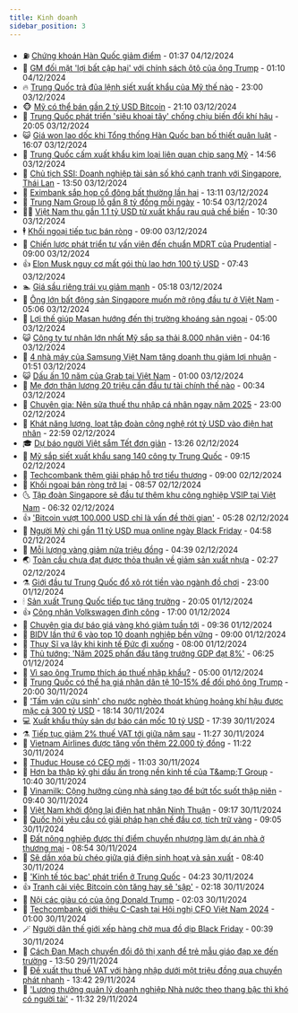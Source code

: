 ```yaml
---
title: Kinh doanh
sidebar_position: 3
---
```


<!-- vnexpress-kinh-doanh:START -->
- ⛽️ [Chứng khoán Hàn Quốc giảm điểm](https://vnexpress.net/chung-khoan-han-quoc-giam-diem-4823507.html) - 01:37 04/12/2024
- 🐲 [GM đối mặt &#39;lợi bất cập hại&#39; với chính sách ôtô của ông Trump](https://vnexpress.net/gm-doi-mat-loi-bat-cap-hai-voi-chinh-sach-oto-cua-ong-trump-4823422.html) - 01:10 04/12/2024
- 🔥 [Trung Quốc trả đũa lệnh siết xuất khẩu của Mỹ thế nào](https://vnexpress.net/trung-quoc-tra-dua-lenh-siet-xuat-khau-cua-my-the-nao-4823297.html) - 23:00 03/12/2024
- 🐵 [Mỹ có thể bán gần 2 tỷ USD Bitcoin](https://vnexpress.net/gia-btc-hom-nay-my-xa-gan-2-ty-usd-bitcoin-4823420.html) - 21:10 03/12/2024
- 🦅 [Trung Quốc phát triển &#39;siêu khoai tây&#39; chống chịu biến đổi khí hậu](https://vnexpress.net/trung-quoc-phat-trien-sieu-khoai-tay-chong-chiu-bien-doi-khi-hau-4822992.html) - 20:05 03/12/2024
- 😺 [Giá won lao dốc khi Tổng thống Hàn Quốc ban bố thiết quân luật](https://vnexpress.net/gia-won-lao-doc-khi-tong-thong-han-quoc-ban-bo-thiet-quan-luat-4823455.html) - 16:07 03/12/2024
- 🤩 [Trung Quốc cấm xuất khẩu kim loại liên quan chip sang Mỹ](https://vnexpress.net/trung-quoc-cam-xuat-khau-kim-loai-lien-quan-chip-sang-my-4823419.html) - 14:56 03/12/2024
- 🌮 [Chủ tịch SSI: Doanh nghiệp tài sản số khó cạnh tranh với Singapore, Thái Lan](https://vnexpress.net/chu-tich-ssi-doanh-nghiep-tai-san-so-kho-canh-tranh-so-voi-singapore-thai-lan-4823431.html) - 13:50 03/12/2024
- 🧰 [Eximbank sắp họp cổ đông bất thường lần hai](https://vnexpress.net/eximbank-trieu-tap-hop-co-dong-bat-thuong-lan-hai-4823413.html) - 13:11 03/12/2024
- 🤔 [Trung Nam Group lỗ gần 8 tỷ đồng mỗi ngày](https://vnexpress.net/trung-nam-group-lo-gan-8-ty-dong-moi-ngay-4823385.html) - 10:54 03/12/2024
- 🧑‍💻 [Việt Nam thu gần 1,1 tỷ USD từ xuất khẩu rau quả chế biến](https://vnexpress.net/viet-nam-thu-gan-1-1-ty-usd-tu-xuat-khau-rau-qua-che-bien-4823326.html) - 10:30 03/12/2024
- 🕴 [Khối ngoại tiếp tục bán ròng](https://vnexpress.net/chung-khoan-hom-nay-3-12-khoi-ngoai-tiep-tuc-ban-rong-khi-vn-index-tro-lai-sac-do-4823318.html) - 09:00 03/12/2024
- 🦩 [Chiến lược phát triển tư vấn viên đến chuẩn MDRT của Prudential](https://vnexpress.net/chien-luoc-phat-trien-tu-van-vien-den-chuan-mdrt-cua-prudential-4816305.html) - 09:00 03/12/2024
- 👍 [Elon Musk nguy cơ mất gói thù lao hơn 100 tỷ USD](https://vnexpress.net/elon-musk-nguy-co-mat-goi-thu-lao-hon-100-ty-usd-4823177.html) - 07:43 03/12/2024
- 🏊 [Giá sầu riêng trái vụ giảm mạnh](https://vnexpress.net/gia-sau-rieng-trai-vu-giam-manh-4822908.html) - 05:18 03/12/2024
- 🤡 [Ông lớn bất động sản Singapore muốn mở rộng đầu tư ở Việt Nam](https://vnexpress.net/ong-lon-bat-dong-san-singapore-muon-mo-rong-dau-tu-o-viet-nam-4823035.html) - 05:06 03/12/2024
- 👀 [Lợi thế giúp Masan hướng đến thị trường khoáng sản ngoại](https://vnexpress.net/loi-the-giup-masan-huong-den-thi-truong-khoang-san-ngoai-4822878.html) - 05:00 03/12/2024
- 😺 [Công ty tư nhân lớn nhất Mỹ sắp sa thải 8.000 nhân viên](https://vnexpress.net/cong-ty-tu-nhan-lon-nhat-my-sap-sa-thai-8-000-nhan-vien-4823131.html) - 04:16 03/12/2024
- 🦣 [4 nhà máy của Samsung Việt Nam tăng doanh thu giảm lợi nhuận](https://vnexpress.net/4-nha-may-cua-samsung-viet-nam-tang-doanh-thu-giam-loi-nhuan-4823084.html) - 01:51 03/12/2024
- 😺 [Dấu ấn 10 năm của Grab tại Việt Nam](https://vnexpress.net/dau-an-10-nam-cua-grab-tai-viet-nam-4815717.html) - 01:00 03/12/2024
- 💼 [Mẹ đơn thân lương 20 triệu cần đầu tư tài chính thế nào](https://vnexpress.net/me-don-than-luong-20-trieu-can-dau-tu-tai-chinh-the-nao-4822844.html) - 00:34 03/12/2024
- 🤗 [Chuyên gia: Nên sửa thuế thu nhập cá nhân ngay năm 2025](https://vnexpress.net/chuyen-gia-nen-sua-thue-thu-nhap-ca-nhan-ngay-nam-2025-4821851.html) - 23:00 02/12/2024
- 👀 [Khát năng lượng, loạt tập đoàn công nghệ rót tỷ USD vào điện hạt nhân](https://vnexpress.net/khat-nang-luong-loat-tap-doan-cong-nghe-rot-ty-usd-vao-dien-hat-nhan-4822947.html) - 22:59 02/12/2024
- 🎓 [Dự báo người Việt sắm Tết đơn giản](https://vnexpress.net/du-bao-nguoi-viet-sam-tet-don-gian-4822868.html) - 13:26 02/12/2024
- 🗽 [Mỹ sắp siết xuất khẩu sang 140 công ty Trung Quốc](https://vnexpress.net/my-sap-siet-xuat-khau-sang-140-cong-ty-trung-quoc-4822854.html) - 09:15 02/12/2024
- 🚀 [Techcombank thêm giải pháp hỗ trợ tiểu thương](https://vnexpress.net/techcombank-them-giai-phap-ho-tro-tieu-thuong-4822915.html) - 09:00 02/12/2024
- 🤗 [Khối ngoại bán ròng trở lại](https://vnexpress.net/chung-khoan-hom-nay-2-12-khoi-ngoai-ban-rong-tro-lai-4822900.html) - 08:57 02/12/2024
- 🌜 [Tập đoàn Singapore sẽ đầu tư thêm khu công nghiệp VSIP tại Việt Nam](https://vnexpress.net/tap-doan-singapore-se-dau-tu-them-khu-cong-nghiep-vsip-tai-viet-nam-4822784.html) - 06:32 02/12/2024
- 👍 [&#39;Bitcoin vượt 100.000 USD chỉ là vấn đề thời gian&#39;](https://vnexpress.net/gia-bitcoin-hom-nay-btc-vuot-100-000-usd-chi-la-van-de-thoi-gian-4822747.html) - 05:28 02/12/2024
- 🤖 [Người Mỹ chi gần 11 tỷ USD mua online ngày Black Friday](https://vnexpress.net/nguoi-my-chi-gan-11-ty-usd-mua-online-ngay-black-friday-4822693.html) - 04:58 02/12/2024
- 🫣 [Mỗi lượng vàng giảm nửa triệu đồng](https://vnexpress.net/moi-luong-vang-giam-nua-trieu-dong-4822740.html) - 04:39 02/12/2024
- 🌏 [Toàn cầu chưa đạt được thỏa thuận về giảm sản xuất nhựa](https://vnexpress.net/toan-cau-chua-dat-duoc-thoa-thuan-ve-giam-san-xuat-nhua-4822639.html) - 02:27 02/12/2024
- ⚗️ [Giới đầu tư Trung Quốc đổ xô rót tiền vào ngành đồ chơi](https://vnexpress.net/gioi-dau-tu-trung-quoc-do-xo-rot-tien-vao-nganh-do-choi-4822426.html) - 23:00 01/12/2024
- 🕯 [Sản xuất Trung Quốc tiếp tục tăng trưởng](https://vnexpress.net/san-xuat-trung-quoc-tiep-tuc-tang-truong-4822530.html) - 20:05 01/12/2024
- 👍 [Công nhân Volkswagen đình công](https://vnexpress.net/cong-nhan-volkswagen-dinh-cong-4822568.html) - 17:00 01/12/2024
- 🤠 [Chuyên gia dự báo giá vàng khó giảm tuần tới](https://vnexpress.net/chuyen-gia-du-bao-gia-vang-kho-giam-tuan-toi-4822504.html) - 09:36 01/12/2024
- 🌊 [BIDV lần thứ 6 vào top 10 doanh nghiệp bền vững](https://vnexpress.net/bidv-lan-thu-6-vao-top-10-doanh-nghiep-ben-vung-4822447.html) - 09:00 01/12/2024
- 🌈 [Thụy Sĩ vạ lây khi kinh tế Đức đi xuống](https://vnexpress.net/thuy-si-va-lay-khi-kinh-te-duc-di-xuong-4822456.html) - 08:00 01/12/2024
- 🥳 [Thủ tướng: &#39;Năm 2025 phấn đấu tăng trưởng GDP đạt 8%&#39;](https://vnexpress.net/thu-tuong-phan-dau-tang-truong-gdp-nam-sau-dat-8-4822453.html) - 06:25 01/12/2024
- 🐻 [Vì sao ông Trump thích áp thuế nhập khẩu?](https://vnexpress.net/vi-sao-ong-trump-thich-ap-thue-nhap-khau-4822416.html) - 05:00 01/12/2024
- 💫 [Trung Quốc có thể hạ giá nhân dân tệ 10-15% để đối phó ông Trump](https://vnexpress.net/trung-quoc-co-the-ha-gia-nhan-dan-te-10-15-de-doi-pho-ong-trump-4822197.html) - 20:00 30/11/2024
- 🤩 [&#39;Tấm ván cứu sinh&#39; cho nước nghèo thoát khủng hoảng khí hậu được mặc cả 300 tỷ USD](https://vnexpress.net/tam-van-cuu-sinh-cho-nuoc-ngheo-thoat-khung-hoang-khi-hau-duoc-mac-ca-300-ty-usd-4821569.html) - 18:14 30/11/2024
- 💻 [Xuất khẩu thủy sản dự báo cán mốc 10 tỷ USD](https://vnexpress.net/xuat-khau-thuy-san-du-bao-can-moc-10-ty-usd-4822267.html) - 17:39 30/11/2024
- ⚗️ [Tiếp tục giảm 2% thuế VAT tới giữa năm sau](https://vnexpress.net/tiep-tuc-giam-2-thue-vat-toi-giua-nam-sau-4822307.html) - 11:27 30/11/2024
- 🌈 [Vietnam Airlines được tăng vốn thêm 22.000 tỷ đồng](https://vnexpress.net/vietnam-airlines-duoc-tang-von-them-22-000-ty-dong-4822301.html) - 11:22 30/11/2024
- 🌝 [Thuduc House có CEO mới](https://vnexpress.net/thuduc-house-co-ceo-moi-4822308.html) - 11:03 30/11/2024
- 🥸 [Hơn ba thập kỷ ghi dấu ấn trong nền kinh tế của T&amp;amp;T Group](https://vnexpress.net/hon-ba-thap-ky-ghi-dau-an-trong-nen-kinh-te-cua-t-t-group-4820034.html) - 10:40 30/11/2024
- 🦆 [Vinamilk: Cộng hưởng cùng nhà sáng tạo để bứt tốc suốt thập niên](https://vnexpress.net/vinamilk-cong-huong-cung-nha-sang-tao-de-but-toc-suot-thap-nien-4822278.html) - 09:40 30/11/2024
- 🌋 [Việt Nam khởi động lại điện hạt nhân Ninh Thuận](https://vnexpress.net/viet-nam-khoi-dong-lai-dien-hat-nhan-ninh-thuan-4822247.html) - 09:17 30/11/2024
- 🦍 [Quốc hội yêu cầu có giải pháp hạn chế đầu cơ, tích trữ vàng](https://vnexpress.net/quoc-hoi-yeu-cau-co-giai-phap-han-che-dau-co-tich-tru-vang-4822236.html) - 09:05 30/11/2024
- 🤔 [Đất nông nghiệp được thí điểm chuyển nhượng làm dự án nhà ở thương mại](https://vnexpress.net/dat-nong-nghiep-duoc-thi-diem-chuyen-nhuong-lam-du-an-nha-o-thuong-mai-4822241.html) - 08:54 30/11/2024
- 🧰 [Sẽ dần xóa bù chéo giữa giá điện sinh hoạt và sản xuất](https://vnexpress.net/se-dan-xoa-bu-cheo-giua-gia-dien-sinh-hoat-va-san-xuat-4822263.html) - 08:40 30/11/2024
- 🌝 [&#39;Kinh tế tóc bạc&#39; phát triển ở Trung Quốc](https://vnexpress.net/kinh-te-toc-bac-phat-trien-o-trung-quoc-4821913.html) - 04:23 30/11/2024
- 👍 [Tranh cãi việc Bitcoin còn tăng hay sẽ &#39;sập&#39;](https://vnexpress.net/gia-bitcoin-hom-nay-tranh-cai-viec-btc-con-tang-hay-se-sap-4821404.html) - 02:18 30/11/2024
- 🗽 [Nội các giàu có của ông Donald Trump](https://vnexpress.net/noi-cac-giau-co-cua-ong-donald-trump-4821796.html) - 02:03 30/11/2024
- 🐎 [Techcombank giới thiệu C-Cash tại Hội nghị CFO Việt Nam 2024](https://vnexpress.net/techcombank-gioi-thieu-c-cash-tai-hoi-nghi-cfo-viet-nam-2024-4822046.html) - 01:00 30/11/2024
- 🪄 [Người dân thế giới xếp hàng chờ mua đồ dịp Black Friday](https://vnexpress.net/nguoi-dan-the-gioi-xep-hang-cho-mua-do-dip-black-friday-4822079.html) - 00:39 30/11/2024
- 🎊 [Cách Đan Mạch chuyển đổi đô thị xanh để trẻ mẫu giáo đạp xe đến trường](https://vnexpress.net/cach-dan-mach-chuyen-doi-do-thi-xanh-de-tre-mau-giao-dap-xe-den-truong-4822001.html) - 13:50 29/11/2024
- 🗽 [Đề xuất thu thuế VAT với hàng nhập dưới một triệu đồng qua chuyển phát nhanh](https://vnexpress.net/de-xuat-thu-thue-vat-voi-hang-nhap-duoi-mot-trieu-dong-qua-chuyen-phat-nhanh-4822060.html) - 13:42 29/11/2024
- 🦩 [&#39;Lương thưởng quản lý doanh nghiệp Nhà nước theo thang bậc thì khó có người tài&#39;](https://vnexpress.net/luong-thuong-quan-ly-doanh-nghiep-nha-nuoc-theo-thang-bac-thi-kho-co-nguoi-tai-4821989.html) - 11:32 29/11/2024<!-- vnexpress-kinh-doanh:END -->
